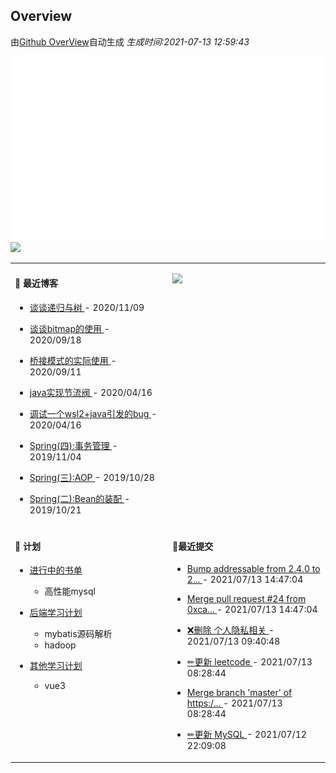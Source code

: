 
## Overview

由[Github OverView](https://github.com/0xcaffebabe/0xcaffebabe)自动生成 _生成时间:2021-07-13 12:59:43_

![](https://raw.githubusercontent.com/0xcaffebabe/github-stats/master/generated/overview.svg)![](https://github-readme-stats.vercel.app/api/top-langs/?username=0xcaffebabe&layout=compact&langs_count=8)

<table>

<tr>
<td valign="top" width="50%">

#### 📖 最近博客


* <a href="https://0xcaffebabe.github.io/%E7%AE%97%E6%B3%95/2020/11/09/%E8%B0%88%E8%B0%88%E9%80%92%E5%BD%92%E4%B8%8E%E6%A0%91.html" target="_blank"> 谈谈递归与树 </a> - 2020/11/09 

    
* <a href="https://0xcaffebabe.github.io/%E7%AE%97%E6%B3%95/2020/09/18/%E8%B0%88%E8%B0%88bitmap%E7%9A%84%E4%BD%BF%E7%94%A8.html" target="_blank"> 谈谈bitmap的使用 </a> - 2020/09/18 

    
* <a href="https://0xcaffebabe.github.io/%E8%AE%BE%E8%AE%A1%E6%A8%A1%E5%BC%8F/2020/09/11/%E6%A1%A5%E6%8E%A5%E6%A8%A1%E5%BC%8F%E7%9A%84%E5%AE%9E%E9%99%85%E4%BD%BF%E7%94%A8.html" target="_blank"> 桥接模式的实际使用 </a> - 2020/09/11 

    
* <a href="https://0xcaffebabe.github.io/java/2020/04/16/JAVA%E5%AE%9E%E7%8E%B0%E8%8A%82%E6%B5%81%E9%98%80.html" target="_blank"> java实现节流阀 </a> - 2020/04/16 

    
* <a href="https://0xcaffebabe.github.io/%E6%97%A5%E5%B8%B8/2020/04/16/%E8%B0%83%E8%AF%95%E4%B8%80%E4%B8%AAwsl2+java%E5%BC%95%E5%8F%91%E7%9A%84bug.html" target="_blank"> 调试一个wsl2+java引发的bug </a> - 2020/04/16 

    
* <a href="https://0xcaffebabe.github.io/spring/2019/11/04/Spring-%E5%9B%9B-%E4%BA%8B%E5%8A%A1%E7%AE%A1%E7%90%86.html" target="_blank"> Spring(四):事务管理 </a> - 2019/11/04 

    
* <a href="https://0xcaffebabe.github.io/spring/2019/10/28/Spring(%E4%B8%89)-AOP.html" target="_blank"> Spring(三):AOP </a> - 2019/10/28 

    
* <a href="https://0xcaffebabe.github.io/spring/2019/10/21/Spring(%E4%BA%8C)-Bean%E7%9A%84%E8%A3%85%E9%85%8D.html" target="_blank"> Spring(二):Bean的装配 </a> - 2019/10/21 

        

</td>

<td valign="top" width="50%">

![](https://github-readme-stats.vercel.app/api/wakatime?username=0xcaffebabe)

</td>

</tr>

<tr>

<td valign="top" width="50%">

#### 📝 计划

- [进行中的书单](https://github.com/users/0xcaffebabe/projects/4)
  - 高性能mysql


- [后端学习计划](https://github.com/users/0xcaffebabe/projects/1)
  - mybatis源码解析
  - hadoop


- [其他学习计划](https://github.com/users/0xcaffebabe/projects/3)
  - vue3


<td>

#### 🌴最近提交


  * <a href="https://github.com/0xcaffebabe/0xcaffebabe.github.io/commit/a861cd57b01322940fd13555ebe3c76585a7b391" target="_blank"> Bump addressable from 2.4.0 to 2... </a> - 2021/07/13 14:47:04 

    
  * <a href="https://github.com/0xcaffebabe/0xcaffebabe.github.io/commit/d41a8c17e2d10bb3c74e22cd2a83ec69b5902f12" target="_blank"> Merge pull request #24 from 0xca... </a> - 2021/07/13 14:47:04 

    
  * <a href="https://github.com/0xcaffebabe/note/commit/037503985988cfc0d4d0b610e92979813d52d1ab" target="_blank"> ❌删除 个人隐私相关 </a> - 2021/07/13 09:40:48 

    
  * <a href="https://github.com/0xcaffebabe/note/commit/0968f5c0f6801beaca09184cea8f15fc531a27a6" target="_blank"> ✏更新 leetcode </a> - 2021/07/13 08:28:44 

    
  * <a href="https://github.com/0xcaffebabe/note/commit/fe3f5c04cdca80946f2e37c498b25c81d64d5110" target="_blank"> Merge branch 'master' of https:/... </a> - 2021/07/13 08:28:44 

    
  * <a href="https://github.com/0xcaffebabe/note/commit/f79bf42c16b1bb3efac6604696c1319314f3f732" target="_blank"> ✏更新 MySQL </a> - 2021/07/12 22:09:08 

    

</td>

</tr>

</table>
